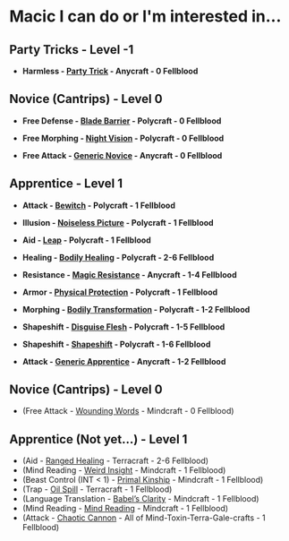 # Macic I can do or I'm interested in...

## Party Tricks - Level -1
- **Harmless - [Party Trick](./../../../../../CoreRules/MagicRules/Spells/PartyTricks/GenericPartyTrick.md) - Anycraft - 0 Fellblood**

## Novice (Cantrips) - Level 0
- **Free Defense - [Blade Barrier](./../../../../../CoreRules/MagicRules/Spells/Novice/BladeBarrier.md) - Polycraft - 0 Fellblood**
- **Free Morphing - [Night Vision](./../../../../../CoreRules/MagicRules/Spells/Novice/NightVision.md) - Polycraft - 0 Fellblood**

- **Free Attack - [Generic Novice](./../../../../../CoreRules/MagicRules/Spells/Novice/GenericNoviceSpell.md) - Anycraft - 0 Fellblood**

## Apprentice - Level 1
- **Attack - [Bewitch](./../../../../../CoreRules/MagicRules/Spells/Apprentice/Bewitch.md) - Polycraft - 1 Fellblood**

- **Illusion - [Noiseless Picture](./../../../../../CoreRules/MagicRules/Spells/Apprentice/NoiselessPicture.md) - Polycraft - 1 Fellblood**

- **Aid - [Leap](./../../../../../CoreRules/MagicRules/Spells/Apprentice/Leap.md) - Polycraft - 1 Fellblood**

- **Healing - [Bodily Healing](./../../../../../CoreRules/MagicRules/Spells/Apprentice/BodilyHealing.md) - Polycraft - 2-6 Fellblood**
- **Resistance - [Magic Resistance](./../../../../../CoreRules/MagicRules/Spells/Apprentice/MagicResistance.md) - Anycraft - 1-4 Fellblood**
- **Armor - [Physical Protection](./../../../../../CoreRules/MagicRules/Spells/Apprentice/PhysicalProtection.md) - Polycraft - 1 Fellblood**
- **Morphing - [Bodily Transformation](./../../../../../CoreRules/MagicRules/Spells/Apprentice/BodilyTransformation.md) - Polycraft - 1-2 Fellblood**
- **Shapeshift - [Disguise Flesh](./../../../../../CoreRules/MagicRules/Spells/Apprentice/DisguiseFlesh.md) - Polycraft - 1-5 Fellblood**
- **Shapeshift - [Shapeshift](./../../../../../CoreRules/MagicRules/Spells/Apprentice/Shapeshift.md) - Polycraft - 1-6 Fellblood**

- **Attack - [Generic Apprentice](./../../../../../CoreRules/MagicRules/Spells/Apprentice/GenericApprenticeSpell.md) - Anycraft - 1-2 Fellblood**



## Novice (Cantrips) - Level 0
- (Free Attack - [Wounding Words](./../../../../../CoreRules/MagicRules/Spells/Novice/WoundingWords.md) - Mindcraft - 0 Fellblood)

## Apprentice (Not yet...) - Level 1
- (Aid - [Ranged Healing](./../../../../../CoreRules/MagicRules/Spells/Apprentice/RangedHealing.md) - Terracraft - 2-6 Fellblood)
- (Mind Reading - [Weird Insight](./../../../../../CoreRules/MagicRules/Spells/Apprentice/WeirdInsight.md) - Mindcraft - 1 Fellblood)
- (Beast Control (INT < 1) - [Primal Kinship](./../../../../../CoreRules/MagicRules/Spells/Apprentice/PrimalKinship.md) - Mindcraft - 1 Fellblood)
- (Trap - [Oil Spill](./../../../../../CoreRules/MagicRules/Spells/Apprentice/OilSpill.md) - Terracraft - 1 Fellblood)
- (Language Translation - [Babel’s Clarity](./../../../../../CoreRules/MagicRules/Spells/Apprentice/Babel’sClarity.md) - Mindcraft - 1 Fellblood)
- (Mind Reading - [Mind Reading](./../../../../../CoreRules/MagicRules/Spells/Apprentice/MindReading.md) - Mindcraft - 1 Fellblood)
- (Attack - [Chaotic Cannon](./../../../../../CoreRules/MagicRules/Spells/Apprentice/ChaoticCannon.md) - All of Mind-Toxin-Terra-Gale-crafts - 1 Fellblood)